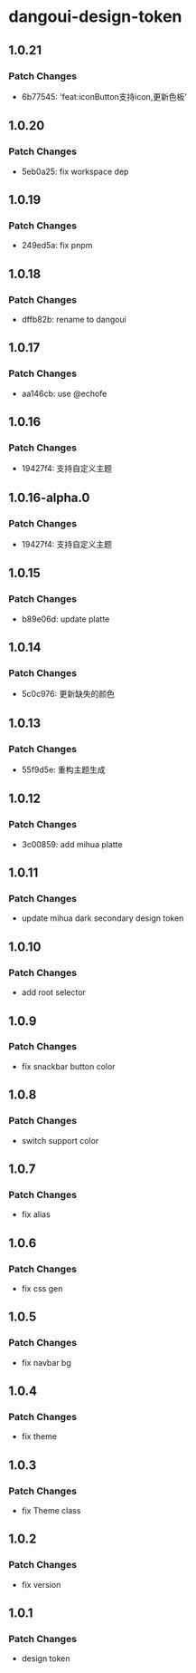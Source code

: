 # dangoui-design-token

## 1.0.21

### Patch Changes

- 6b77545: 'feat:iconButton支持icon,更新色板'

## 1.0.20

### Patch Changes

- 5eb0a25: fix workspace dep

## 1.0.19

### Patch Changes

- 249ed5a: fix pnpm

## 1.0.18

### Patch Changes

- dffb82b: rename to dangoui

## 1.0.17

### Patch Changes

- aa146cb: use @echofe

## 1.0.16

### Patch Changes

- 19427f4: 支持自定义主题

## 1.0.16-alpha.0

### Patch Changes

- 19427f4: 支持自定义主题

## 1.0.15

### Patch Changes

- b89e06d: update platte

## 1.0.14

### Patch Changes

- 5c0c976: 更新缺失的颜色

## 1.0.13

### Patch Changes

- 55f9d5e: 重构主题生成

## 1.0.12

### Patch Changes

- 3c00859: add mihua platte

## 1.0.11

### Patch Changes

- update mihua dark secondary design token

## 1.0.10

### Patch Changes

- add root selector

## 1.0.9

### Patch Changes

- fix snackbar button color

## 1.0.8

### Patch Changes

- switch support color

## 1.0.7

### Patch Changes

- fix alias

## 1.0.6

### Patch Changes

- fix css gen

## 1.0.5

### Patch Changes

- fix navbar bg

## 1.0.4

### Patch Changes

- fix theme

## 1.0.3

### Patch Changes

- fix Theme class

## 1.0.2

### Patch Changes

- fix version

## 1.0.1

### Patch Changes

- design token
